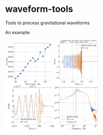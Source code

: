 # waveform-tools
Tools to process gravitational waveforms

An example:

[<img src="./figs/RIT-1150.png" width="300"/>](./figs/RIT-1150.png)
